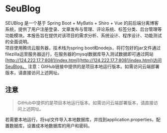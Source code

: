 # SeuBlog
SEUBlog 是一个基于 Spring Boot + MyBatis + Shiro + Vue 的前后端分离博客系统，提供了用户注册登录、文章发布与管理、评论系统、标签分类、后台管理等功能模块。本报告旨在提供对该项目的需求分析、系统设计、程序设计、功能测试的全面说明。
<br>项目使用腾讯云服务器，技术栈为spring boot和nodejs，将打包好的jar文件通过filezilla运至服务器运行，在服务器的mysql数据库导入测试数据即可通过网站[http://124.222.17.7:8081/index.html](http://124.222.17.7:8081/index.html)访问SeuBlog。
注意：GitHub链接中提供的是项目本地运行版本。如需访问云端部署版本，请直接访问上述网址。
## 注意
>GitHub中提供的是项目本地运行版本。如需访问云端部署版本，请直接访问上述网址。

若需要本地运行，将sql文件导入本地数据库，并找到application.properties，配置数据库，设置成本地数据库的用户和密码。
